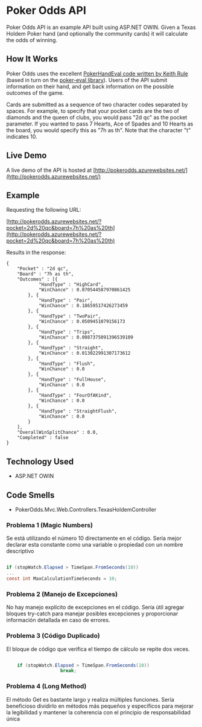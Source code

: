 # Poker Odds API #

Poker Odds API is an example API built using ASP.NET OWIN. Given a Texas Holdem Poker hand (and optionally the community cards) it will calculate the odds of winning.

## How It Works ##

Poker Odds uses the excellent [PokerHandEval code written by Keith Rule](http://www.codeproject.com/Articles/12279/Fast-Texas-Holdem-Hand-Evaluation-and-Analysis) (based in turn on the [poker-eval library](http://pokersource.sourceforge.net/)). Users of the API submit information on their hand, and get back information on the possible outcomes of the game.

Cards are submitted as a sequence of two character codes separated by spaces. For example, to specify that your pocket cards are the two of diamonds and the queen of clubs, you would pass "2d qc" as the pocket parameter. If you wanted to pass 7 Hearts, Ace of Spades and 10 Hearts as the board, you would specify this as "7h as th". Note that the character "t" indicates 10.

## Live Demo ##

A live demo of the API is hosted at [http://pokerodds.azurewebsites.net/](http://pokerodds.azurewebsites.net/)

## Example ##

Requesting the following URL:

[http://pokerodds.azurewebsites.net/?pocket=2d%20qc&board=7h%20as%20th](http://pokerodds.azurewebsites.net/?pocket=2d%20qc&board=7h%20as%20th)

Results in the response:

	{
		"Pocket" : "2d qc",
		"Board" : "7h as th",
		"Outcomes" : [{
				"HandType" : "HighCard",
				"WinChance" : 0.070544587970861425
			}, {
				"HandType" : "Pair",
				"WinChance" : 0.18659517426273459
			}, {
				"HandType" : "TwoPair",
				"WinChance" : 0.0509451079156173
			}, {
				"HandType" : "Trips",
				"WinChance" : 0.0087375091396539109
			}, {
				"HandType" : "Straight",
				"WinChance" : 0.013022991307173612
			}, {
				"HandType" : "Flush",
				"WinChance" : 0.0
			}, {
				"HandType" : "FullHouse",
				"WinChance" : 0.0
			}, {
				"HandType" : "FourOfAKind",
				"WinChance" : 0.0
			}, {
				"HandType" : "StraightFlush",
				"WinChance" : 0.0
			}
		],
		"OverallWinSplitChance" : 0.0,
		"Completed" : false
	}

## Technology Used ##

- ASP.NET OWIN

## Code Smells ##
- PokerOdds.Mvc.Web.Controllers.TexasHoldemController 

### Problema 1 (Magic Numbers)
Se está utilizando el número 10 directamente en el código. Sería mejor declarar esta constante como una variable o propiedad con un nombre descriptivo
~~~csharp

if (stopWatch.Elapsed > TimeSpan.FromSeconds(10))
...
const int MaxCalculationTimeSeconds = 10;

~~~
### Problema 2 (Manejo de Excepciones)
No hay manejo explícito de excepciones en el código. Sería útil agregar bloques try-catch para manejar posibles excepciones y proporcionar información detallada en caso de errores.

### Problema 3 (Código Duplicado)
El bloque de código que verifica el tiempo de cálculo se repite dos veces. 
~~~csharp

    if (stopWatch.Elapsed > TimeSpan.FromSeconds(10))
                    break;

~~~
### Problema 4 (Long Method)
El método Get es bastante largo y realiza múltiples funciones. Sería beneficioso dividirlo en métodos más pequeños y específicos para mejorar la legibilidad y mantener la coherencia con el principio de responsabilidad única
